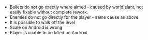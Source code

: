 - Bullets do not go exactly where aimed - caused by world slant, not easily fixable without complete rework.
- Enemies do not go directly for the player - same cause as above.
- It is possible to walk off the level
- Scale on Android is wrong
- Player is unable to be killed on Android